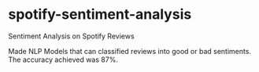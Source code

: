 # spotify-sentiment-analysis
Sentiment Analysis on Spotify Reviews

Made NLP Models that can classified reviews into good or bad sentiments.
The accuracy achieved was 87%.
